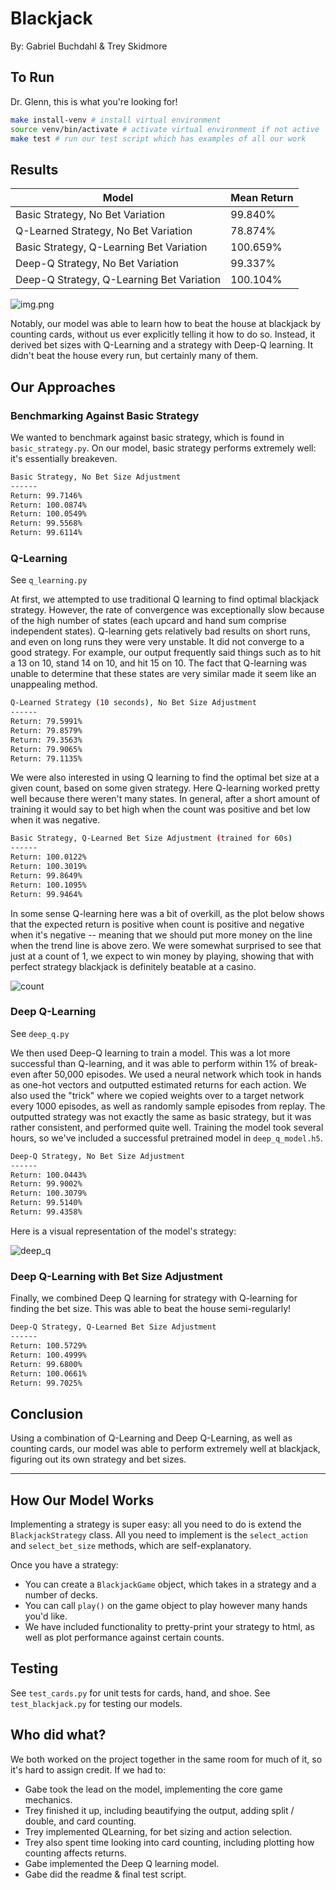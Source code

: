 # Blackjack

By: Gabriel Buchdahl & Trey Skidmore

## To Run

Dr. Glenn, this is what you're looking for!

```bash
make install-venv # install virtual environment
source venv/bin/activate # activate virtual environment if not active
make test # run our test script which has examples of all our work
```

## Results

| Model                                     | Mean Return |
|-------------------------------------------|-------------|
| Basic Strategy, No Bet Variation          | 99.840%     |
| Q-Learned Strategy, No Bet Variation      | 78.874%     |
| Basic Strategy, Q-Learning Bet Variation  | 100.659%    |
| Deep-Q Strategy, No Bet Variation         | 99.337%     |
| Deep-Q Strategy, Q-Learning Bet Variation | 100.104%    |

![img.png](img/returns.png)

Notably, our model was able to learn how to beat the house at blackjack by counting cards,
without us ever explicitly telling it how to do so. Instead, it derived bet sizes with Q-Learning
and a strategy with Deep-Q learning. It didn't beat the house every run, but certainly many of them.

## Our Approaches

### Benchmarking Against Basic Strategy

We wanted to benchmark against basic strategy, which is found in `basic_strategy.py`.
On our model, basic strategy performs extremely well: it's essentially breakeven.

```bash
Basic Strategy, No Bet Size Adjustment
------
Return: 99.7146%
Return: 100.0874%
Return: 100.0549%
Return: 99.5568%
Return: 99.6114%
```

### Q-Learning

See `q_learning.py`

At first, we attempted to use traditional Q learning to find optimal blackjack strategy.
However, the rate of convergence was exceptionally slow because of the high number of states (each
upcard and hand sum comprise independent states).
Q-learning gets relatively bad results on short runs, and even on long runs they were very
unstable. It did not converge to a good strategy.
For example, our output frequently said things such as to hit a 13 on 10, stand 14 on 10, and
hit 15 on 10.
The fact that Q-learning was unable to determine that these states are very similar made it seem
like an unappealing method.

```bash
Q-Learned Strategy (10 seconds), No Bet Size Adjustment
------
Return: 79.5991%
Return: 79.8579%
Return: 79.3563%
Return: 79.9065%
Return: 79.1135%
```

We were also interested in using Q learning to find the optimal bet size at a given count, based on
some given strategy. Here Q-learning worked pretty well because there weren't many states. In
general, after a short amount of training it would say to bet high when the count was positive and
bet low when it was negative.

```bash
Basic Strategy, Q-Learned Bet Size Adjustment (trained for 60s)
------
Return: 100.0122%
Return: 100.3019%
Return: 99.8649%
Return: 100.1095%
Return: 99.9464%
```

In some sense Q-learning here was a bit of overkill, as the plot below
shows that the expected return is positive when count is positive and negative when it's negative --
meaning that we should put more money on the line when the trend line is above zero. We were
somewhat surprised to see that just at a count of 1, we expect to win money by playing, showing that
with perfect strategy blackjack is definitely beatable at a casino.

![count](./img/count_plot.png)

### Deep Q-Learning

See `deep_q.py`

We then used Deep-Q learning to train a model. This was a lot more successful than Q-learning,
and it was able to perform within 1% of break-even after 50,000 episodes. We used a neural network
which took in hands as one-hot vectors and outputted estimated returns for each action. We also
used the "trick" where we copied weights over to a target network every 1000 episodes, as well
as randomly sample episodes from replay. The outputted strategy was not exactly the same as
basic strategy, but it was rather consistent, and performed quite well. Training the model took
several hours, so we've included a successful pretrained model in `deep_q_model.h5`.

```bash
Deep-Q Strategy, No Bet Size Adjustment
------
Return: 100.0443%
Return: 99.9002%
Return: 100.3079%
Return: 99.5140%
Return: 99.4358%
```

Here is a visual representation of the model's strategy:

![deep_q](./img/deep_q_strategy.png)

### Deep Q-Learning with Bet Size Adjustment

Finally, we combined Deep Q learning for strategy with Q-learning for finding the bet size.
This was able to beat the house semi-regularly!

```bash
Deep-Q Strategy, Q-Learned Bet Size Adjustment
------
Return: 100.5729%
Return: 100.4999%
Return: 99.6800%
Return: 100.0661%
Return: 99.7025%
```

## Conclusion

Using a combination of Q-Learning and Deep Q-Learning, as well as counting cards, our model was
able to perform extremely well at blackjack, figuring out its own strategy and bet sizes.

---

## How Our Model Works

Implementing a strategy is super easy: all you need to do is extend the `BlackjackStrategy`
class. All you need to implement is the `select_action` and `select_bet_size` methods, which are
self-explanatory.

Once you have a strategy:

- You can create a `BlackjackGame` object, which takes in a strategy and a number of decks.
- You can call `play()` on the game object to play however many hands you'd like.
- We have included functionality to pretty-print your strategy to html, as well as plot
  performance against certain counts.

## Testing

See `test_cards.py` for unit tests for cards, hand, and shoe.
See `test_blackjack.py` for testing our models.

## Who did what?

We both worked on the project together in the same room for much of it, so it's hard to assign
credit. If we had to:

- Gabe took the lead on the model, implementing the core game mechanics.
- Trey finished it up, including beautifying the output, adding split / double, and card counting.
- Trey implemented QLearning, for bet sizing and action selection.
- Trey also spent time looking into card counting, including plotting how counting affects returns.
- Gabe implemented the Deep Q learning model.
- Gabe did the readme & final test script.
